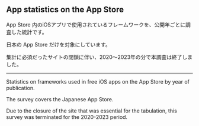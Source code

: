 App statistics on the App Store
----

App Store 内のiOSアプリで使用されているフレームワークを、公開年ごとに調査した統計です。

日本の App Store だけを対象にしています。

集計に必須だったサイトの閉鎖に伴い、2020〜2023年の分で本調査は終了しました。

----

Statistics on frameworks used in free iOS apps on the App Store by year of publication.

The survey covers the Japanese App Store.

Due to the closure of the site that was essential for the tabulation, this survey was terminated for the 2020-2023 period.
